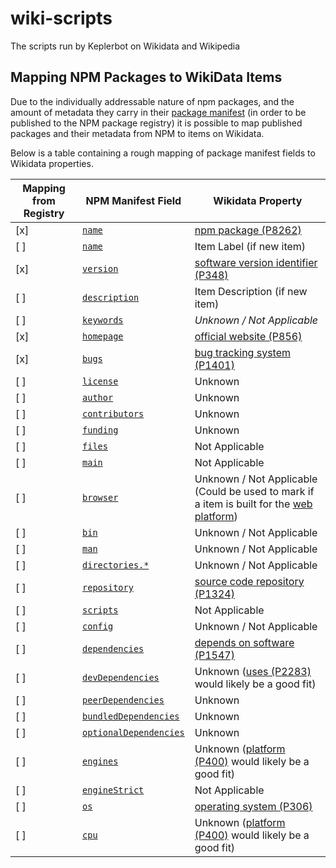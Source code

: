 # wiki-scripts

The scripts run by Keplerbot on Wikidata and Wikipedia

## Mapping NPM Packages to WikiData Items

Due to the individually addressable nature of npm packages, and the amount of metadata they carry in their [package manifest](https://docs.npmjs.com/cli/v6/configuring-npm/package-json) (in order to be published to the NPM package registry) it is possible to map published packages and their metadata from NPM to items on Wikidata.

Below is a table containing a rough mapping of package manifest fields to Wikidata properties.

| Mapping from Registry | NPM Manifest Field                                                                                             | Wikidata Property                                                                                                                                                              |
| --------------------- | -------------------------------------------------------------------------------------------------------------- | ------------------------------------------------------------------------------------------------------------------------------------------------------------------------------ |
| [x]                   | [`name`](https://docs.npmjs.com/cli/v6/configuring-npm/package-json#name)                                      | [npm package (P8262)](https://www.wikidata.org/wiki/Property:P8262)                                                                                                            |
| [ ]                   | [`name`](https://docs.npmjs.com/cli/v6/configuring-npm/package-json#name)                                      | Item Label (if new item)                                                                                                                                                       |
| [x]                   | [`version`](https://docs.npmjs.com/cli/v6/configuring-npm/package-json#version)                                | [software version identifier (P348)](https://www.wikidata.org/wiki/Property:P348)                                                                                              |
| [ ]                   | [`description`](https://docs.npmjs.com/cli/v6/configuring-npm/package-json#description-1)                      | Item Description (if new item)                                                                                                                                                 |
| [ ]                   | [`keywords`](https://docs.npmjs.com/cli/v6/configuring-npm/package-json#keywords)                              | _Unknown / Not Applicable_                                                                                                                                                     |
| [x]                   | [`homepage`](https://docs.npmjs.com/cli/v6/configuring-npm/package-json#homepage)                              | [official website (P856)](https://www.wikidata.org/wiki/Property:P856)                                                                                                         |
| [x]                   | [`bugs`](https://docs.npmjs.com/cli/v6/configuring-npm/package-json#bugs)                                      | [bug tracking system (P1401)](https://www.wikidata.org/wiki/Property:P1401)                                                                                                    |
| [ ]                   | [`license`](https://docs.npmjs.com/cli/v6/configuring-npm/package-json#license)                                | Unknown                                                                                                                                                                        |
| [ ]                   | [`author`](https://docs.npmjs.com/cli/v6/configuring-npm/package-json#people-fields-author-contributors)       | Unknown                                                                                                                                                                        |
| [ ]                   | [`contributors`](https://docs.npmjs.com/cli/v6/configuring-npm/package-json#people-fields-author-contributors) | Unknown                                                                                                                                                                        |
| [ ]                   | [`funding`](https://docs.npmjs.com/cli/v6/configuring-npm/package-json#funding)                                | Unknown                                                                                                                                                                        |
| [ ]                   | [`files`](https://docs.npmjs.com/cli/v6/configuring-npm/package-json#files)                                    | Not Applicable                                                                                                                                                                 |
| [ ]                   | [`main`](https://docs.npmjs.com/cli/v6/configuring-npm/package-json#main)                                      | Not Applicable                                                                                                                                                                 |
| [ ]                   | [`browser`](https://docs.npmjs.com/cli/v6/configuring-npm/package-json#browser)                                | Unknown / Not Applicable (Could be used to mark if a item is built for the [web](https://www.wikidata.org/wiki/Q6368) [platform](https://www.wikidata.org/wiki/Property:P400)) |
| [ ]                   | [`bin`](https://docs.npmjs.com/cli/v6/configuring-npm/package-json#bin)                                        | Unknown / Not Applicable                                                                                                                                                       |
| [ ]                   | [`man`](https://docs.npmjs.com/cli/v6/configuring-npm/package-json#man)                                        | Unknown / Not Applicable                                                                                                                                                       |
| [ ]                   | [`directories.*`](https://docs.npmjs.com/cli/v6/configuring-npm/package-json#directories)                      | Unknown / Not Applicable                                                                                                                                                       |
| [ ]                   | [`repository`](https://docs.npmjs.com/cli/v6/configuring-npm/package-json#repository)                          | [source code repository (P1324)](https://www.wikidata.org/wiki/Property:P1324)                                                                                                 |
| [ ]                   | [`scripts`](https://docs.npmjs.com/cli/v6/configuring-npm/package-json#scripts)                                | Not Applicable                                                                                                                                                                 |
| [ ]                   | [`config`](https://docs.npmjs.com/cli/v6/configuring-npm/package-json#config)                                  | Unknown / Not Applicable                                                                                                                                                       |
| [ ]                   | [`dependencies`](https://docs.npmjs.com/cli/v6/configuring-npm/package-json#dependencies)                      | [depends on software (P1547)](https://www.wikidata.org/wiki/Property:P1547)                                                                                                    |
| [ ]                   | [`devDependencies`](https://docs.npmjs.com/cli/v6/configuring-npm/package-json#devdependencies)                | Unknown ([uses (P2283)](https://www.wikidata.org/wiki/Property:P2283) would likely be a good fit)                                                                              |
| [ ]                   | [`peerDependencies`](https://docs.npmjs.com/cli/v6/configuring-npm/package-json#peerdependencies)              | Unknown                                                                                                                                                                        |
| [ ]                   | [`bundledDependencies`](https://docs.npmjs.com/cli/v6/configuring-npm/package-json#bundleddependencies)        | Unknown                                                                                                                                                                        |
| [ ]                   | [`optionalDependencies`](https://docs.npmjs.com/cli/v6/configuring-npm/package-json#optionaldependencies)      | Unknown                                                                                                                                                                        |
| [ ]                   | [`engines`](https://docs.npmjs.com/cli/v6/configuring-npm/package-json#engines)                                | Unknown ([platform (P400)](https://www.wikidata.org/wiki/Property:P400) would likely be a good fit)                                                                            |
| [ ]                   | [`engineStrict`](https://docs.npmjs.com/cli/v6/configuring-npm/package-json#enginestrict)                      | Not Applicable                                                                                                                                                                 |
| [ ]                   | [`os`](https://docs.npmjs.com/cli/v6/configuring-npm/package-json#os)                                          | [operating system (P306)](https://www.wikidata.org/wiki/Property:P306)                                                                                                         |
| [ ]                   | [`cpu`](https://docs.npmjs.com/cli/v6/configuring-npm/package-json#cpu)                                        | Unknown ([platform (P400)](https://www.wikidata.org/wiki/Property:P400) would likely be a good fit)                                                                            |
